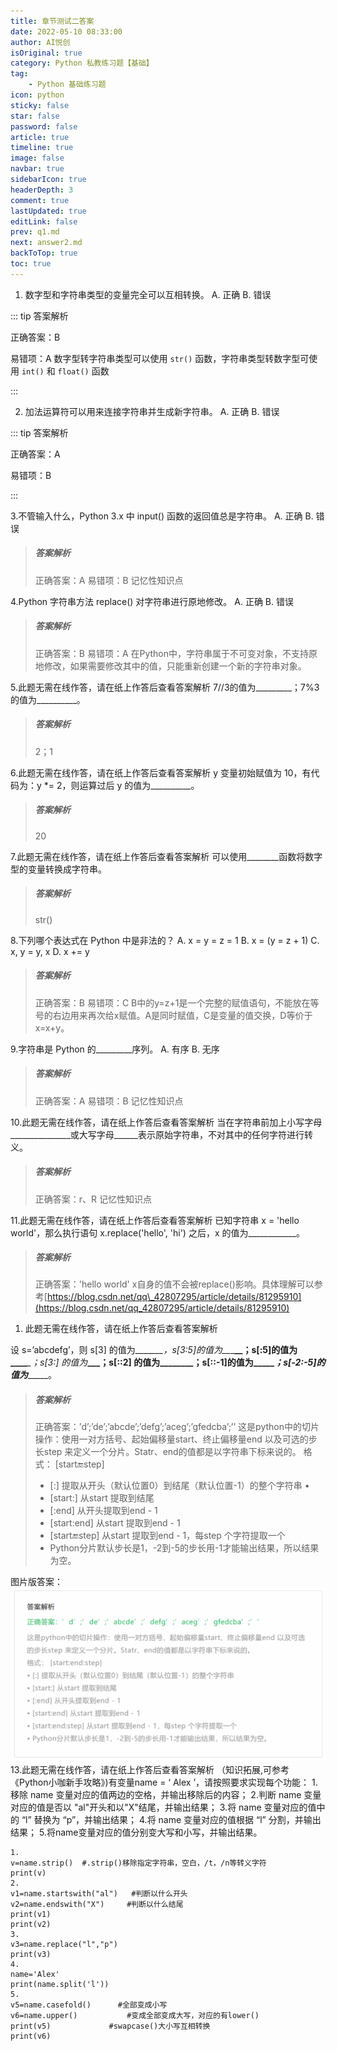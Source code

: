 ```yaml
---
title: 章节测试二答案
date: 2022-05-10 08:33:00
author: AI悦创
isOriginal: true
category: Python 私教练习题【基础】
tag:
    - Python 基础练习题
icon: python
sticky: false
star: false
password: false
article: true
timeline: true
image: false
navbar: true
sidebarIcon: true
headerDepth: 3
comment: true
lastUpdated: true
editLink: false
prev: q1.md
next: answer2.md
backToTop: true
toc: true
---
```


1. 数字型和字符串类型的变量完全可以互相转换。 A. 正确 B. 错误

::: tip 答案解析

正确答案：B 

易错项：A 数字型转字符串类型可以使用 `str()` 函数，字符串类型转数字型可使用 `int()` 和 `float()` 函数

:::

2. 加法运算符可以用来连接字符串并生成新字符串。 A. 正确 B. 错误

::: tip 答案解析

正确答案：A 

易错项：B

:::

3.不管输入什么，Python 3.x 中 input() 函数的返回值总是字符串。 A. 正确 B. 错误

> ##### 答案解析
> 
> 正确答案：A 易错项：B 记忆性知识点

4.Python 字符串方法 replace() 对字符串进行原地修改。 A. 正确 B. 错误

> ##### 答案解析
> 
> 正确答案：B 易错项：A 在Python中，字符串属于不可变对象，不支持原地修改，如果需要修改其中的值，只能重新创建一个新的字符串对象。

5.此题无需在线作答，请在纸上作答后查看答案解析 7//3的值为\_\_\_\_\_\_\_\_\_；7%3的值为\_\_\_\_\_\_\_\_\_\_。

> ##### 答案解析
> 
> 2；1

6.此题无需在线作答，请在纸上作答后查看答案解析 y 变量初始赋值为 10，有代码为：y \*= 2，则运算过后 y 的值为\_\_\_\_\_\_\_\_\_\_。

> ##### 答案解析
> 
> 20

7.此题无需在线作答，请在纸上作答后查看答案解析 可以使用\_\_\_\_\_\_\_\_函数将数字型的变量转换成字符串。

> ##### 答案解析
> 
> str()

8.下列哪个表达式在 Python 中是非法的？ A. x = y = z = 1 B. x = (y = z + 1) C. x, y = y, x D. x += y

> ##### 答案解析
> 
> 正确答案：B 易错项：C B中的y=z+1是一个完整的赋值语句，不能放在等号的右边用来再次给x赋值。A是同时赋值，C是变量的值交换，D等价于x=x+y。

9.字符串是 Python 的\_\_\_\_\_\_\_\_\_序列。 A. 有序 B. 无序

> ##### 答案解析
> 
> 正确答案：A 易错项：B 记忆性知识点

10.此题无需在线作答，请在纸上作答后查看答案解析 当在字符串前加上小写字母\_\_\_\_\_\_\_\_\_\_\_\_\_\_\_或大写字母\_\_\_\_\_\_表示原始字符串，不对其中的任何字符进行转义。

> ##### 答案解析
> 
> 正确答案：r、R 记忆性知识点

11.此题无需在线作答，请在纸上作答后查看答案解析 已知字符串 x = 'hello world'，那么执行语句 x.replace('hello', 'hi') 之后，x 的值为\_\_\_\_\_\_\_\_\_\_\_\_。

> ##### 答案解析
> 
> 正确答案：'hello world' x自身的值不会被replace()影响。具体理解可以参考[https://blog.csdn.net/qq\_42807295/article/details/81295910](https://blog.csdn.net/qq_42807295/article/details/81295910)

1.  此题无需在线作答，请在纸上作答后查看答案解析

设 s=’abcdefg’，则 s\[3\] 的值为\_\_\_\__\_\_\_，s\[3:5\]的值为\_\__\_**\__；s\[:5\]的值为\_\_\_\_**_\_；s\[3:\] 的值为_**\_\_\___；s\[::2\] 的值为\_\_\_\_\_\_\_\_；s\[::-1\]的值为___**__\_\_\_\__；s\[-2:-5\]的值为___\_\_\_\_\_。

> ##### 答案解析
> 
> 正确答案：’d’;’de’;’abcde’;’defg’;’aceg’;’gfedcba’;’’ 这是python中的切片操作：使用一对方括号、起始偏移量start、终止偏移量end 以及可选的步长step 来定义一个分片。Statr、end的值都是以字符串下标来说的。 格式： \[start:end:step\]
> 
> *   \[:\] 提取从开头（默认位置0）到结尾（默认位置-1）的整个字符串 •
> *   \[start:\] 从start 提取到结尾
> *   \[:end\] 从开头提取到end - 1
> *   \[start:end\] 从start 提取到end - 1
> *   \[start:end:step\] 从start 提取到end - 1，每step 个字符提取一个
> *   Python分片默认步长是1，-2到-5的步长用-1才能输出结果，所以结果为空。

图片版答案： ![在这里插入图片描述](./answer2.assets/ed580f50-6d1a-11ea-b4d9-23ebe60403e6.png "在这里插入图片描述") 13.此题无需在线作答，请在纸上作答后查看答案解析 （知识拓展,可参考《Python小咖新手攻略》)有变量name = ‘ Alex ’，请按照要求实现每个功能： 1.移除 name 变量对应的值两边的空格，并输出移除后的内容； 2.判断 name 变量对应的值是否以 "al"开头和以"X"结尾，并输出结果； 3.将 name 变量对应的值中的 “l” 替换为 “p”，并输出结果； 4.将 name 变量对应的值根据 “l” 分割，并输出结果； 5.将name变量对应的值分别变大写和小写，并输出结果。

```
1.
v=name.strip()  #.strip()移除指定字符串，空白，/t，/n等转义字符
print(v)
2.
v1=name.startswith("al")   #判断以什么开头
v2=name.endswith("X")     #判断以什么结尾
print(v1)
print(v2)
3.
v3=name.replace("l","p")   
print(v3)
4.
name='Alex'
print(name.split('l'))
5.
v5=name.casefold()      #全部变成小写
v6=name.upper()           #变成全部变成大写，对应的有lower()
print(v5)             #swapcase()大小写互相转换
print(v6)
```

